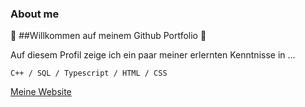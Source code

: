 ### About me

🌌 ##Willkommen auf meinem Github Portfolio 🌌

Auf diesem Profil zeige ich ein paar meiner erlernten Kenntnisse in ...

`C++ / SQL / Typescript / HTML / CSS`


[Meine Website](https://github.com/lenlan002/lenlan002/edit/main/README.md)








